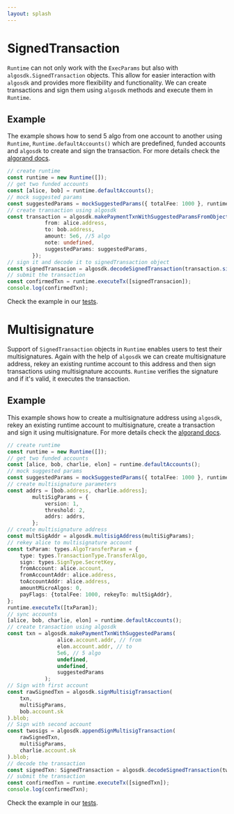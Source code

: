 ```yaml
---
layout: splash
---
```


# SignedTransaction

`Runtime` can not only work with the `ExecParams` but also with `algosdk.SignedTransaction` objects. This allow for easier interaction with `algosdk` and provides more flexibility and functionality. We can create transactions and sign them using `algosdk` methods and execute them in `Runtime`. 

## Example

The example shows how to send 5 algo from one account to another using `Runtime`, `Runtime.defaultAccounts()` which are predefined, funded accounts and `algosdk` to create and sign the transaction. For more details check the [algorand docs](https://developer.algorand.org/docs/sdks/javascript/#build-first-transaction).

```ts
// create runtime
const runtime = new Runtime([]);
// get two funded accounts
const [alice, bob] = runtime.defaultAccounts();
// mock suggested params
const suggestedParams = mockSuggestedParams({ totalFee: 1000 }, runtime.getRound());
// create transaction using algosdk
const transaction = algosdk.makePaymentTxnWithSuggestedParamsFromObject({
            from: alice.address, 
            to: bob.address, 
            amount: 5e6, //5 algo 
            note: undefined,
            suggestedParams: suggestedParams,
        });
// sign it and decode it to signedTransaction object
const signedTransacion = algosdk.decodeSignedTransaction(transaction.signTxn(alice.account.sk));
// submit the transaction
const confirmedTxn = runtime.executeTx([signedTransacion]);
console.log(confirmedTxn);
```
Check the example in our [tests](../../packages/runtime/test/src/guide-examples.ts).

# Multisignature

Support of `SignedTransaction` objects in `Runtime` enables users to test their multisignatures. Again with the help of `algosdk` we can create multisignature address, rekey an existing runtime account to this address and then sign transactions using multisignature accounts. `Runtime` verifies the signature and if it's valid, it executes the transaction.

## Example

This example shows how to create a multisignature address using `algosdk`, rekey an existing runtime account to multisignature, create a transaction and sign it using multisignature. For more details check the [algorand docs](https://developer.algorand.org/docs/get-details/transactions/signatures/#multisignatures).

```ts
// create runtime
const runtime = new Runtime([]);
// get two funded accounts
const [alice, bob, charlie, elon] = runtime.defaultAccounts();
// mock suggested params
const suggestedParams = mockSuggestedParams({ totalFee: 1000 }, runtime.getRound());
// create multisignature parameters
const addrs = [bob.address, charlie.address];
 		multiSigParams = {
 			version: 1,
 			threshold: 2,
 			addrs: addrs,
 		};
// create multisignature address
const multSigAddr = algosdk.multisigAddress(multiSigParams);
// rekey alice to multisignature account
const txParam: types.AlgoTransferParam = {
    type: types.TransactionType.TransferAlgo,
    sign: types.SignType.SecretKey,
    fromAccount: alice.account,
    fromAccountAddr: alice.address,
    toAccountAddr: alice.address,
    amountMicroAlgos: 0,
    payFlags: {totalFee: 1000, rekeyTo: multSigAddr},
};
runtime.executeTx([txParam]);
// sync accounts
[alice, bob, charlie, elon] = runtime.defaultAccounts();
// create transaction using algosdk
const txn = algosdk.makePaymentTxnWithSuggestedParams(
 				alice.account.addr, // from
 				elon.account.addr, // to
 				5e6, // 5 algo
 				undefined,
 				undefined,
 				suggestedParams
 			);
// Sign with first account
const rawSignedTxn = algosdk.signMultisigTransaction(
    txn,
    multiSigParams,
    bob.account.sk
).blob;
// Sign with second account
const twosigs = algosdk.appendSignMultisigTransaction(
    rawSignedTxn,
    multiSigParams,
    charlie.account.sk
).blob;
// decode the transaction
const signedTxn: SignedTransaction = algosdk.decodeSignedTransaction(twosigs);
// submit the transaction
const confirmedTxn = runtime.executeTx([signedTxn]);
console.log(confirmedTxn);
```
Check the example in our [tests](../../packages/runtime/test/src/guide-examples.ts).